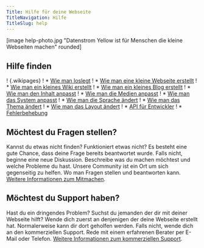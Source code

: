 ```yaml
---
Title: Hilfe für deine Webseite
TitleNavigation: Hilfe
TitleSlug: help
---
```

[image help-photo.jpg "Datenstrom Yellow ist für Menschen die kleine Webseiten machen" rounded]

## Hilfe finden

! {.wikipages}
! * [Wie man loslegt](how-to-get-started)
! * [Wie man eine kleine Webseite erstellt](how-to-make-a-small-website)
! * [Wie man ein kleines Wiki erstellt](how-to-make-a-small-wiki)
! * [Wie man ein kleines Blog erstellt](how-to-make-a-small-blog)
! * [Wie man den Inhalt anpasst](how-to-adjust-content)
! * [Wie man die Medien anpasst](how-to-adjust-media)
! * [Wie man das System anpasst](how-to-adjust-system)
! * [Wie man die Sprache ändert](how-to-change-the-language)
! * [Wie man das Thema ändert](how-to-change-the-theme)
! * [Wie man das Layout ändert](how-to-change-the-layout)
! * [API für Entwickler](api-for-developers)
! * [Fehlerbehebung](troubleshooting)

## Möchtest du Fragen stellen?

Kannst du etwas nicht finden? Funktioniert etwas nicht? Es besteht eine gute Chance, dass deine Frage bereits beantwortet wurde. Falls nicht, beginne eine neue Diskussion. Beschreibe was du machen möchtest und welche Probleme du hast. Unsere Community ist ein Ort um sich gegenseitig zu helfen. Wo man Fragen stellen und beantworten kann. [Weitere Informationen zum Mitmachen](contributing-guidelines).  

## Möchtest du Support haben?

Hast du ein dringendes Problem? Suchst du jemanden der dir mit deiner Webseite hilft? Wende dich zuerst an denjenigen der deine Webseite erstellt hat. Normalerweise kann dir dort geholfen werden. Falls nicht, wende dich an den kommerziellen Support. Rede mit einem erfahrenen Berater per E-Mail oder Telefon. [Weitere Informationen zum kommerziellen Support](https://mayberg.se/support/).
